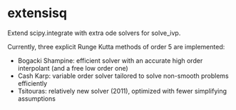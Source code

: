 # extensisq
Extend scipy.integrate with extra ode solvers for solve_ivp.

Currently, three explicit Runge Kutta methods of order 5 are implemented:
* Bogacki Shampine: efficient solver with an accurate high order interpolant (and a free low order one)
* Cash Karp: variable order solver tailored to solve non-smooth problems efficiently
* Tsitouras: relatively new solver (2011), optimized with fewer simplifying assumptions

